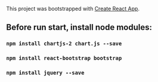 This project was bootstrapped with [Create React App](https://github.com/facebook/create-react-app).

## Before run start, install node modules:
### `npm install chartjs-2 chart.js --save`
### `npm install react-bootstrap bootstrap `
### `npm install jquery --save`